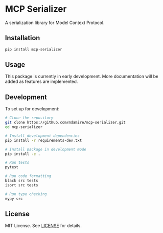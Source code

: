 # MCP Serializer

A serialization library for Model Context Protocol.

## Installation

```bash
pip install mcp-serializer
```

## Usage

This package is currently in early development. More documentation will be added as features are implemented.

## Development

To set up for development:

```bash
# Clone the repository
git clone https://github.com/mdamire/mcp-serializer.git
cd mcp-serializer

# Install development dependencies
pip install -r requirements-dev.txt

# Install package in development mode
pip install -e .

# Run tests
pytest

# Run code formatting
black src tests
isort src tests

# Run type checking
mypy src
```

## License

MIT License. See [LICENSE](LICENSE) for details.